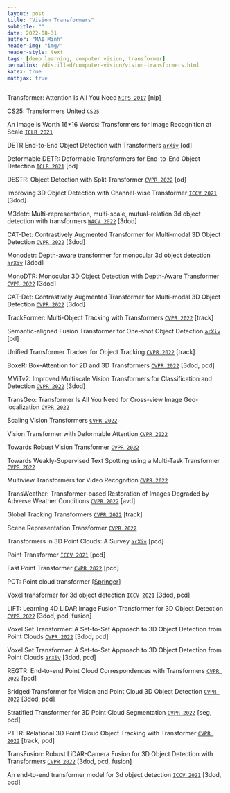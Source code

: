 ```yaml
---
layout: post
title: "Vision Transformers"
subtitle: ""
date: 2022-08-31
author: "MAI Minh"
header-img: "img/"
header-style: text
tags: [deep learning, computer vision, transformer]
permalink: /distilled/computer-vision/vision-transformers.html
katex: true
mathjax: true
---
```


Transformer: Attention Is All You Need [`NIPS 2017`](https://proceedings.neurips.cc/paper/2017/file/3f5ee243547dee91fbd053c1c4a845aa-Paper.pdf) [nlp]

CS25: Transformers United [`CS25`](https://web.stanford.edu/class/cs25/)

An Image is Worth 16*16 Words: Transformers for Image Recognition at Scale [`ICLR 2021`](https://openreview.net/forum?id=YicbFdNTTy)

DETR End-to-End Object Detection with Transformers [`arXiv`](https://arxiv.org/abs/2005.12872) [od]

Deformable DETR: Deformable Transformers for End-to-End Object Detection [`ICLR 2021`](https://openreview.net/forum?id=gZ9hCDWe6ke) [od]

DESTR: Object Detection with Split Transformer [`CVPR 2022`](https://openaccess.thecvf.com/content/CVPR2022/papers/He_DESTR_Object_Detection_With_Split_Transformer_CVPR_2022_paper.pdf) [od]

Improving 3D Object Detection with Channel-wise Transformer [`ICCV 2021`](https://openaccess.thecvf.com/content/ICCV2021/papers/Sheng_Improving_3D_Object_Detection_With_Channel-Wise_Transformer_ICCV_2021_paper.pdf) [3dod]

M3detr: Multi-representation, multi-scale, mutual-relation 3d object detection with transformers [`WACV 2022`](https://openaccess.thecvf.com/content/WACV2022/papers/Guan_M3DETR_Multi-Representation_Multi-Scale_Mutual-Relation_3D_Object_Detection_With_Transformers_WACV_2022_paper.pdf) [3dod]

CAT-Det: Contrastively Augmented Transformer for Multi-modal 3D Object Detection [`CVPR 2022`](https://openaccess.thecvf.com/content/CVPR2022/papers/Zhang_CAT-Det_Contrastively_Augmented_Transformer_for_Multi-Modal_3D_Object_Detection_CVPR_2022_paper.pdf) [3dod]

Monodetr: Depth-aware transformer for monocular 3d object detection [`arXiv`](https://arxiv.org/pdf/2203.13310.pdf) [3dod]

MonoDTR: Monocular 3D Object Detection with Depth-Aware Transformer [`CVPR 2022`](https://openaccess.thecvf.com/content/CVPR2022/papers/Huang_MonoDTR_Monocular_3D_Object_Detection_With_Depth-Aware_Transformer_CVPR_2022_paper.pdf) [3dod]

CAT-Det: Contrastively Augmented Transformer for Multi-modal 3D Object Detection [`CVPR 2022`](https://openaccess.thecvf.com/content/CVPR2022/papers/Zhang_CAT-Det_Contrastively_Augmented_Transformer_for_Multi-Modal_3D_Object_Detection_CVPR_2022_paper.pdf) [3dod]

TrackFormer: Multi-Object Tracking with Transformers [`CVPR 2022`](https://openaccess.thecvf.com/content/CVPR2022/papers/Meinhardt_TrackFormer_Multi-Object_Tracking_With_Transformers_CVPR_2022_paper.pdf) [track]

Semantic-aligned Fusion Transformer for One-shot Object Detection [`arXiv`](https://arxiv.org/pdf/2203.09093.pdf) [od]

Unified Transformer Tracker for Object Tracking [`CVPR 2022`](https://arxiv.org/abs/2203.15175) [track]

BoxeR: Box-Attention for 2D and 3D Transformers [`CVPR 2022`](https://openaccess.thecvf.com/content/CVPR2022/papers/Nguyen_BoxeR_Box-Attention_for_2D_and_3D_Transformers_CVPR_2022_paper.pdf) [3dod, pcd]

MViTv2: Improved Multiscale Vision Transformers for Classification and Detection [`CVPR 2022`](https://openaccess.thecvf.com/content/CVPR2022/papers/Li_MViTv2_Improved_Multiscale_Vision_Transformers_for_Classification_and_Detection_CVPR_2022_paper.pdf) [3dod]

TransGeo: Transformer Is All You Need for Cross-view Image Geo-localization [`CVPR 2022`](https://openaccess.thecvf.com/content/CVPR2022/papers/Zhu_TransGeo_Transformer_Is_All_You_Need_for_Cross-View_Image_Geo-Localization_CVPR_2022_paper.pdf)

Scaling Vision Transformers [`CVPR 2022`](https://openaccess.thecvf.com/content/CVPR2022/papers/Zhai_Scaling_Vision_Transformers_CVPR_2022_paper.pdf)

Vision Transformer with Deformable Attention [`CVPR 2022`](https://openaccess.thecvf.com/content/CVPR2022/papers/Xia_Vision_Transformer_With_Deformable_Attention_CVPR_2022_paper.pdf)

Towards Robust Vision Transformer [`CVPR 2022`](https://openaccess.thecvf.com/content/CVPR2022/papers/Mao_Towards_Robust_Vision_Transformer_CVPR_2022_paper.pdf)

Towards Weakly-Supervised Text Spotting using a Multi-Task Transformer [`CVPR 2022`](https://openaccess.thecvf.com/content/CVPR2022/papers/Kittenplon_Towards_Weakly-Supervised_Text_Spotting_Using_a_Multi-Task_Transformer_CVPR_2022_paper.pdf)

Multiview Transformers for Video Recognition [`CVPR 2022`](https://arxiv.org/abs/2201.04288)

TransWeather: Transformer-based Restoration of Images Degraded by Adverse Weather Conditions [`CVPR 2022`](https://openaccess.thecvf.com/content/CVPR2022/papers/Valanarasu_TransWeather_Transformer-Based_Restoration_of_Images_Degraded_by_Adverse_Weather_Conditions_CVPR_2022_paper.pdf) [avd]

Global Tracking Transformers [`CVPR 2022`](https://arxiv.org/abs/2203.13250) [track]

Scene Representation Transformer [`CVPR 2022`](https://arxiv.org/abs/2111.13152)

Transformers in 3D Point Clouds: A Survey [`arXiv`](https://arxiv.org/pdf/2205.07417.pdf) [pcd]

Point Transformer [`ICCV 2021`](https://openaccess.thecvf.com/content/ICCV2021/papers/Zhao_Point_Transformer_ICCV_2021_paper.pdf) [pcd]

Fast Point Transformer [`CVPR 2022`](https://openaccess.thecvf.com/content/CVPR2022/papers/Park_Fast_Point_Transformer_CVPR_2022_paper.pdf) [pcd]

PCT: Point cloud transformer [[Springer](https://link.springer.com/content/pdf/10.1007/s41095-021-0229-5.pdf)]

Voxel transformer for 3d object detection [`ICCV 2021`](https://openaccess.thecvf.com/content/ICCV2021/html/Mao_Voxel_Transformer_for_3D_Object_Detection_ICCV_2021_paper.html) [3dod, pcd]

LIFT: Learning 4D LiDAR Image Fusion Transformer for 3D Object Detection [`CVPR 2022`](https://openaccess.thecvf.com/content/CVPR2022/papers/Zeng_LIFT_Learning_4D_LiDAR_Image_Fusion_Transformer_for_3D_Object_CVPR_2022_paper.pdf) [3dod, pcd, fusion]

Voxel Set Transformer: A Set-to-Set Approach to 3D Object Detection from Point Clouds [`CVPR 2022`](https://openaccess.thecvf.com/content/CVPR2022/papers/He_Voxel_Set_Transformer_A_Set-to-Set_Approach_to_3D_Object_Detection_CVPR_2022_paper.pdf) [3dod, pcd]

Voxel Set Transformer: A Set-to-Set Approach to 3D Object Detection from Point Clouds [`arXiv`](https://arxiv.org/abs/2203.10314) [3dod, pcd]

REGTR: End-to-end Point Cloud Correspondences with Transformers [`CVPR 2022`](https://openaccess.thecvf.com/content/CVPR2022/papers/Yew_REGTR_End-to-End_Point_Cloud_Correspondences_With_Transformers_CVPR_2022_paper.pdf) [pcd]

Bridged Transformer for Vision and Point Cloud 3D Object Detection [`CVPR 2022`](https://openaccess.thecvf.com/content/CVPR2022/papers/Wang_Bridged_Transformer_for_Vision_and_Point_Cloud_3D_Object_Detection_CVPR_2022_paper.pdf)  [3dod, pcd]

Stratified Transformer for 3D Point Cloud Segmentation [`CVPR 2022`](https://openaccess.thecvf.com/content/CVPR2022/papers/Lai_Stratified_Transformer_for_3D_Point_Cloud_Segmentation_CVPR_2022_paper.pdf) [seg, pcd]

PTTR: Relational 3D Point Cloud Object Tracking with Transformer [`CVPR 2022`](https://openaccess.thecvf.com/content/CVPR2022/papers/Zhou_PTTR_Relational_3D_Point_Cloud_Object_Tracking_With_Transformer_CVPR_2022_paper.pdf) [track, pcd]

TransFusion: Robust LiDAR-Camera Fusion for 3D Object Detection with Transformers [`CVPR 2022`](https://openaccess.thecvf.com/content/CVPR2022/papers/Bai_TransFusion_Robust_LiDAR-Camera_Fusion_for_3D_Object_Detection_With_Transformers_CVPR_2022_paper.pdf) [3dod, pcd, fusion]

An end-to-end transformer model for 3d object detection [`ICCV 2021`](https://arxiv.org/abs/2109.08141) [3dod, pcd]


